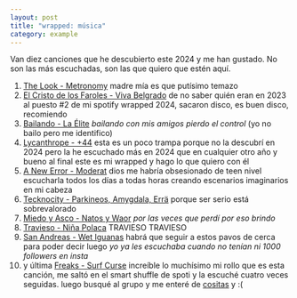 ```yaml
---
layout: post
title: "wrapped: música"
category: example
---
```


Van diez canciones que he descubierto este 2024 y me han gustado. No son las más escuchadas, son las que quiero que estén aquí.

1. [The Look - Metronomy](https://open.spotify.com/track/6zfczP87XO2SxWlQtnjFNa?si=770b807b2a3c4e53) madre mía es que putísimo temazo
2. [El Cristo de los Faroles - Viva Belgrado](https://open.spotify.com/track/4THmdqBxEz9J45EVuKftrI?si=8d25c38fe1bc4f78) de no saber quién eran en 2023 al puesto #2 de mi spotify wrapped 2024, sacaron disco, es buen disco, recomiendo
3. [Bailando - La Élite](https://open.spotify.com/track/1DDRJ5fXqpBOIlRmpLD0g4?si=4d7b84eb68d44a70) _bailando con mis amigos pierdo el control_ (yo no bailo pero me identifico)
4. [Lycanthrope - +44](https://open.spotify.com/track/4d0hPztsJm1kP8RD6rnvgC?si=bd1f6d40299e4478) esta es un poco trampa porque no la descubrí en 2024 pero la he escuchado más en 2024 que en cualquier otro año y bueno al final este es mi wrapped y hago lo que quiero con él
5. [A New Error - Moderat](https://open.spotify.com/track/1fmoCZ6mtMiqA5GHWPcZz9?si=7b990d2a929e4546) dios me habría obsesionado de teen nivel escucharla todos los días a todas horas creando escenarios imaginarios en mi cabeza
6. [Tecknocity - Parkineos, Amygdala, Errä](https://open.spotify.com/track/4cNjqISTUuWTSE97Wed8i0?si=4d1f9e34a210430f) porque ser serio está sobrevalorado
7. [Miedo y Asco - Natos y Waor](https://open.spotify.com/track/3rkCH8zzHKRAccDMPEz7K8?si=95e41b26a4414549) _por las veces que perdí por eso brindo_
8. [Travieso - Niña Polaca](https://open.spotify.com/track/2kMo71UZMXad7N1f3hDzhO?si=53a5fad25c704d71) TRAVIESO TRAVIESO
9. [San Andreas - Wet Iguanas](https://open.spotify.com/track/1mB8pDGWhVDg1HB3DgBB0v?si=20df9f678de54e45) habrá que seguir a estos pavos de cerca para poder decir luego _yo ya les escuchaba cuando no tenían ni 1000 followers en insta_
10. y última [Freaks - Surf Curse](https://open.spotify.com/track/7EkWXAI1wn8Ii883ecd9xr?si=3abcba6f05614b6d) increíble lo muchísimo mi rollo que es esta canción, me saltó en el smart shuffle de spoti y la escuché cuatro veces seguidas. luego busqué al grupo y me enteré de [cositas](https://www.latimes.com/entertainment-arts/music/story/2021-07-19/surf-curse-freaks-tik-tok) y :(